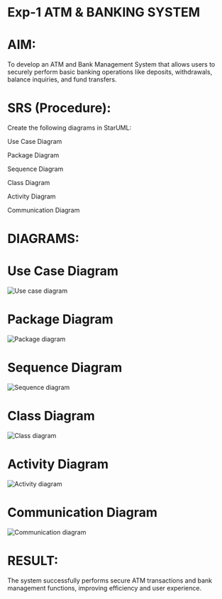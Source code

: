 # Exp-1 ATM & BANKING SYSTEM

# AIM:
To develop an ATM and Bank Management System that allows users to securely perform basic banking operations like deposits, withdrawals, balance inquiries, and fund transfers.
# SRS (Procedure):
Create the following diagrams in StarUML:

Use Case Diagram

Package Diagram

Sequence Diagram

Class Diagram

Activity Diagram

Communication Diagram

# DIAGRAMS:

# Use Case Diagram

![Use case diagram](https://github.com/user-attachments/assets/6751eedc-2727-432b-8496-787a783b1f18)

# Package Diagram

![Package diagram](https://github.com/user-attachments/assets/c763b0b5-fcfa-4059-8b0e-41055fb501bd)

# Sequence Diagram

![Sequence diagram](https://github.com/user-attachments/assets/c932507e-c070-481f-8c04-d10671f51802)

# Class Diagram

![Class diagram](https://github.com/user-attachments/assets/91dab66d-6ea7-453f-b9f4-42782c406e3c)

# Activity Diagram

![Activity diagram](https://github.com/user-attachments/assets/22c9c2ad-0278-4d73-a9be-8db2e6b69bbb)

# Communication Diagram

![Communication diagram](https://github.com/user-attachments/assets/5072eafa-3c14-4f9a-8429-78cd6faa9c38)

# RESULT:
The system successfully performs secure ATM transactions and bank management functions, improving efficiency and user experience.
